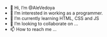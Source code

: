 - 👋 Hi, I’m @AleVedoya
- 👀 I’m interested in working as a programmer.
- 🌱 I’m currently learning HTML, CSS and JS
- 💞️ I’m looking to collaborate on ...
- 📫 How to reach me ...

<!---
AleVedoya/AleVedoya is a ✨ special ✨ repository because its `README.md` (this file) appears on your GitHub profile.
You can click the Preview link to take a look at your changes.
--->
